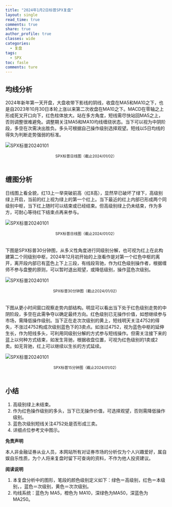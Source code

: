 ```yaml
---
title: "2024年1月2日标普SPX复盘"
layout: single
read_time: true
comments: true
share: true
author_profile: true
classes: wide
categories:
  - 复盘
tags:
  - SPX
toc: fasle
comments: ture
---
```


## 均线分析
2024年新年第一天开盘，大盘收带下影线的阴线，收盘在MA5和MA10之下，也是自2023年10月30日本轮上涨以来第二次收盘在MA10之下。MACD在零轴之上形成死叉开口向下，红色柱体放大。站在多方角度，短线需尽快站回MA5之上，否则调整很难避免。调整期关注MA5和MA10均线缠绕状态。当下可以视为中阴阶段，多空在次需决出胜负。多头可根据自己操作级别选择观望。短线以5日均线的得失为判断走势强弱的标准。

![SPX标普20240101](https://money.olim.ca/assets/images/2024-01-02-SPX-day.png)
<small><center>SPX标普日线图（截止2024/01/02）</center></small>　

## 缠图分析

日线图上看全貌，红13上一举突破前高（红8高），显然早已破坏了绿下，高级别绿上开启，当前的红上视为绿上的第一个红上。当下最近的红上内部已形成两个同级别中枢，当下红上随时可以结束或已经结束。但高级别绿上仍未结束，作为多方，可耐心等待红下结束点再来参与。 

![SPX标普20240101](https://money.olim.ca/assets/images/2024-01-02-SPX-day.jpg)
<small><center>SPX标普日线图（截止2024/01/02）</center></small>　 

下图是SPX标普30分钟图，从多义性角度进行同级别分解，也可视为红上在此构建第二个同级别中枢，2024年12月初开始的上涨看作是对第一个红色中枢的离开，离开段内部已有蓝色上下上三段，有线段背驰，作为红色级别操作者，根据缠师不参与盘整的原则，可以暂时退出观望，或降低级别，操作蓝色次级别。

![SPX标普20240101](https://money.olim.ca/assets/images/2024-01-02-SPX-min-30.jpg)
<small><center>SPX标普30分钟图（截止2024/01/02）</center></small>　 

下图从更小时间窗口观察走势内部结构。明显可以看出当下处于红色级别走势的中阴阶段，多空在此需争夺以确定最终方向。红色级别已无操作价值，如想继续参与市场，需降低操作级别。当下正在走次次级别的黄上，短线明天关注4752的得失，不涨过4752构成次级别蓝色下的3卖点。如涨过4752，视为蓝色中枢的延伸生长，作为短线多头，可利用同级别分解的方式参与短线操作。但需关注接下来的蓝上以何种方式结束，如发生背驰，根据收盘位置，可视为红色级别的1卖或2卖。如无背驰，红上可以继续以生长的方式延续。

![SPX标普20240101](https://money.olim.ca/assets/images/2024-01-02-SPX-min-15.jpg)
<small><center>SPX标普15分钟图（截止2024/01/02）</center></small>　 

## 小结

1. 高级别绿上未结束。
2. 作为红色操作级别的多头，当下已无操作价值，可选择观望，否则需降低操作级别。
3. 蓝色次级别短线关注4752处是否形成三卖。
4. 详细点位参考文中图示。

**免责声明** 

本人非金融证券从业人员，本网站所有对证券市场的分析仅为个人兴趣爱好，属自娱自乐性质，为个人将来复盘时留下可查询的资料，不作为他人投资建议。

**阅读说明**

1. 本复盘分析中的图形，笔段的颜色级别定义如下：绿色＝高级别，红色＝本级别，，蓝色＝次级别，黄色＝次次级别。
2. 均线系统：蓝色为 MA5，橙色为 MA10，深绿色为MA50，深蓝色为MA250。
